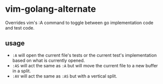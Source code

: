 # vim-golang-alternate

Overrides vim's :A command to toggle between go implementation code and test code.

## usage

* `:A` will open the current file's tests or the current test's implementation based on what is currently opened.
* `:AS` will act the same as `:A` but will move the current file to a new buffer in a split.
* `:AV` will act the same as `:AS` but with a vertical split.
